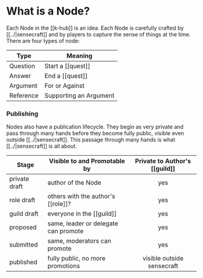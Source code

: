 # What is a Node?

Each Node in the [[k-hub]] is an idea. Each Node is carefully crafted by [[../|sensecraft]] and by players to capture the sense of things at the time. There are four types of node:

 Type | Meaning 
---|---
 Question | Start a [[quest]]
 Answer | End a [[quest]]
 Argument | For or Against
 Reference | Supporting an Argument

### Publishing

Nodes also have a publication lifecycle. They begin as very private and pass through many hands before they become fully public, visible even outside [[../|sensecraft]]. This passage through many hands is what [[../|sensecraft]] is all about.

Stage | Visible to and Promotable by | Private to Author's [[guild]]
---|---|:---:
private draft  | author of the Node | yes
role draft | others with the author's [[role]]? | yes
guild draft | everyone in the [[guild]] | yes
proposed | same, leader or delegate can promote | yes
submitted | same, moderators can promote | yes
published | fully public, no more promotions | visible outside sensecraft

